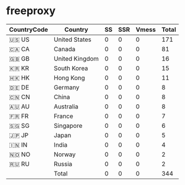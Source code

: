 # freeproxy

|CountryCode|Country|SS|SSR|Vmess|Total|
|  ----  | ----  |  ----  | ----  |  ----  | ----  |
|🇺🇸 US|United States|0|0|0|171|
|🇨🇦 CA|Canada|0|0|0|81|
|🇬🇧 GB|United Kingdom|0|0|0|16|
|🇰🇷 KR|South Korea|0|0|0|15|
|🇭🇰 HK|Hong Kong|0|0|0|11|
|🇩🇪 DE|Germany|0|0|0|8|
|🇨🇳 CN|China|0|0|0|8|
|🇦🇺 AU|Australia|0|0|0|8|
|🇫🇷 FR|France|0|0|0|7|
|🇸🇬 SG|Singapore|0|0|0|6|
|🇯🇵 JP|Japan|0|0|0|5|
|🇮🇳 IN|India|0|0|0|4|
|🇳🇴 NO|Norway|0|0|0|2|
|🇷🇺 RU|Russia|0|0|0|2|
||Total|0|0|0|344| 
